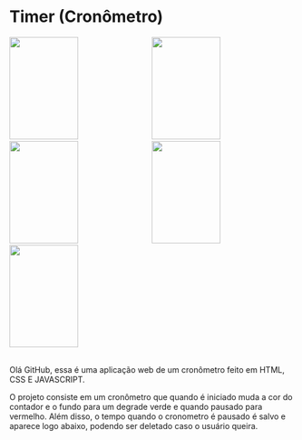 <h1>Timer (Cronômetro)</h1>
<div>
  <img width="49%" height="180em" src="https://user-images.githubusercontent.com/98619044/191136814-3842e328-1d25-4eab-8578-d81a9f1534d1.png">
  <img width="49%" height="180em" src="https://user-images.githubusercontent.com/98619044/191136811-007d6ea9-84e1-4e10-9c86-ef6a4e302979.png">
  <img width="49%" height="180em" src="https://user-images.githubusercontent.com/98619044/191136809-b92f8236-5d0e-4122-8bc6-3e212b820a65.png">
  <img width="49%" height="180em" src="https://user-images.githubusercontent.com/98619044/191136813-3c4627bf-8df2-49c7-a8fc-0626e2e975b3.png">
  <img width="49%" height="180em" src="https://user-images.githubusercontent.com/98619044/191136815-49f832bf-1b31-4a54-8d50-4a4bee5ca255.png">
</div><br>

<p>Olá GitHub, essa é uma aplicação web de um cronômetro feito em HTML, CSS E JAVASCRIPT.</p>
<p>O projeto consiste em um cronômetro que quando é iniciado muda a cor do contador e o fundo para um degrade verde e quando pausado para vermelho. Além disso, o tempo quando o cronometro é pausado é salvo e aparece logo abaixo, podendo ser deletado caso o usuário queira.</p>
